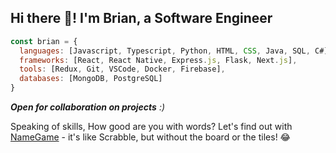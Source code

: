 ## Hi there 👋! I'm Brian, a Software Engineer

```javascript
const brian = {
  languages: [Javascript, Typescript, Python, HTML, CSS, Java, SQL, C#],
  frameworks: [React, React Native, Express.js, Flask, Next.js],
  tools: [Redux, Git, VSCode, Docker, Firebase],
  databases: [MongoDB, PostgreSQL]
}
```
<em><b>Open for collaboration on projects</b> :)</em>


Speaking of skills, How good are you with words? Let's find out with [NameGame](https://namegame.vercel.app) - it's like Scrabble, but without the board or the tiles! 😂

<!-- [![Top Langs](https://github-readme-stats.vercel.app/api/top-langs/?username=brianMunyao&layout=compact)](https://github.com/brianMunyao/github-readme-stats) -->

<!--
**brianMunyao/brianMunyao** is a ✨ _special_ ✨ repository because its `README.md` (this file) appears on your GitHub profile.

Here are some ideas to get you started:

- 🔭 I’m currently working on ...
- 🌱 I’m currently learning ...
- 👯 I’m looking to collaborate on ...
- 🤔 I’m looking for help with ...
- 💬 Ask me about ...
- 📫 How to reach me: ...
- 😄 Pronouns: ...
- ⚡ Fun fact: ...
-->
